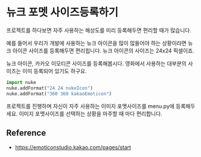 # 뉴크 포멧 사이즈등록하기
프로젝트를 하다보면 자주 사용하는 해상도를 미리 등록해두면 편리할 때가 많습니다.

예를 들어서 우리가 개발에 사용하는 뉴크 아이콘을 많이 많들어야 하는 상황이라면 뉴크 아이콘 사이즈를 등록해두면 편리힙니다.
뉴크 아이콘의 사이즈는 24x24 픽셀이죠.

뉴크 아이콘, 카카오 이모티콘 사이즈를 등록해봅시다.
영화에서 사용하는 대부분의 사이즈는 이미 등록되어 있기도 하구요.

```python
import nuke
nuke.addFormat("24 24 nukeIcon")
nuke.addFormat("360 360 kakaoEmoticon")
```

프로젝트를 진행하며 자신이 자주 사용하는 이미지 포멧사이즈를 menu.py에 등록해두세요.
이미지 포멧사이즈를 선택하는 상황을 마주할 때 마다 편리합니다.

## Reference
- https://emoticonstudio.kakao.com/pages/start